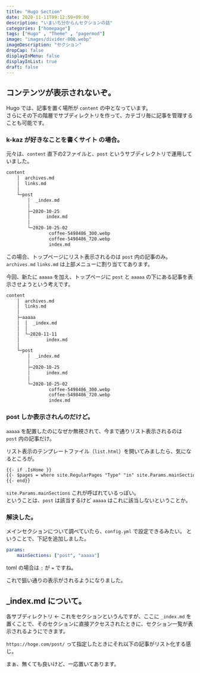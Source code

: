 ```yaml
---
title: "Hugo Section"
date: 2020-11-11T09:12:59+09:00
description: "いまいち分からんセクションの話"
categories: ["homepage"]
tags: ["Hugo" , "Theme" , "pagermod"]
image: "images/divider-800.webp"
imageDescription: "セクション"
dropCap: false
displayInMenu: false
displayInList: true
draft: false
---
```

## コンテンツが表示されないぞ。
Hugo では、記事を置く場所が `content` の中となっています。  
さらにその下の階層でサブディレクトリを作って、カテゴリ毎に記事を管理することも可能です。

### k-kaz が好きなことを書くサイト の場合。
元々は、`content` 直下の2ファイルと、`post` というサブディレクトリで運用していました。

```bash
content
    │  archives.md
    │  links.md
    │          
    └─post
        │  _index.md
        │  
        ├─2020-10-25
        │      index.md
        │      
        └─2020-10-25-02
                coffee-5498486_300.webp
                coffee-5498486_720.webp
                index.md
```

この場合、トップページにリスト表示されるのは `post` 内の記事のみ。  
`archives.md` `links.md` は上部メニューに割り当ててあります。

今回、新たに `aaaaa` を加え、トップページに `post` と `aaaaa` の下にある記事を表示させようという考えです。


```bash
content
    │  archives.md
    │  links.md
    │          
    ├─aaaaa
    │  │  _index.md
    │  │  
    │  └─2020-11-11
    │          index.md
    │          
    └─post
        │  _index.md
        │  
        ├─2020-10-25
        │      index.md
        │      
        └─2020-10-25-02
                coffee-5498486_300.webp
                coffee-5498486_720.webp
                index.md
```

### post しか表示されんのだけど。
`aaaaa` を配置したのになぜか無視されて、今まで通りリスト表示されるのは `post` 内の記事だけ。  

リスト表示のテンプレートファイル（`list.html`）を開いてみましたら、気になるところが。

```html
{{- if .IsHome }}
{{- $pages = where site.RegularPages "Type" "in" site.Params.mainSections }}
{{- end}}
```

`site.Params.mainSections` これが呼ばれているっぽい。  
ということは、`post` は該当するけど `aaaaa` はこれに該当しないということか。

### 解決した。
メインセクションについて調べていたら、`config.yml` で設定できるみたい。
ということで、下記を追加しました。

```yml
params:
    mainSections: ["post", "aaaaa"]
```

toml の場合は `:` が `=` ですね。

これで狙い通りの表示がされるようになりました。

## _index.md について。
各サブディレクトリ ← これをセクションというんですが、ここに `_index.md` を置くことで、そのセクションに直接アクセスされたときに、セクション一覧が表示されるようにできます。

`https://hoge.com/post/` って指定したときにそれ以下の記事がリスト化する感じ。

まぁ、無くても良いけど、一応置いてあります。



